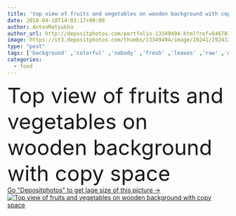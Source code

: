 ```yaml
---
title: 'top view of fruits and vegetables on wooden background with copy space'
date: 2018-04-18T14:03:17+00:00
author: AntonMatyukha
author_url: http://depositphotos.com/portfolio-13349494.html?ref=64678756
image: https://st3.depositphotos.com/thumbs/13349494/image/19241/192412596/api_thumb_450.jpg?forcejpeg=true
type: "post"
tags: ['background' ,'colorful' ,'nobody' ,'fresh' ,'leaves' ,'raw' ,'diet' ,'juicy' ,'freshness' ,'frame' ,'nutrition' ,'carrot' ,'vegetarian' ,'vitamin' ,'vegetables' ,'refreshment' ,'lifestyle' ,'organic' ,'apples' ,'nutrient' ,'nutritious' ,'cucumbers' ,'avocado' ,'fruits' ,'kiwi' ,'refresh' ,'antioxidant' ,'bananas' ,'vegan' ,'pears' ,'spinach' ,'arugula' ,'detox' ,'Healthy Eating' ,'copy space' ,'top view' ,'wooden background' ,'raw food diet' ,'flat lay' ,'detox diet' ,'clean eating' ]
categories: 
  - food
---
```

<div aling="center">
            <font size="60"> Top view of fruits and vegetables on wooden background with copy space</font>   
</div>
<div>
    <a href='https://depositphotos.com/192412596/stock-photo-top-view-fruits-vegetables-wooden.html?ref=64678756' target=_blank > Go "Depositphotos" to get lage size of this picture ->
        <img href='https://depositphotos.com/192412596/stock-photo-top-view-fruits-vegetables-wooden.html?ref=64678756' src='https://st3.depositphotos.com/13349494/19241/i/950/depositphotos_192412596-stock-photo-top-view-fruits-vegetables-wooden.jpg?forcejpeg=true' alt='Top view of fruits and vegetables on wooden background with copy space' >
    </a>
</div>
